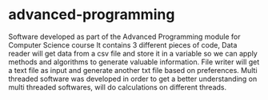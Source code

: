 # advanced-programming
Software developed as part of the Advanced Programming module for Computer Science course
It contains 3 different pieces of code, Data reader will get data from a csv file and store it in a variable so 
we can apply methods and algorithms to generate valuable information. File writer will get a text file as input
and generate another txt file based on preferences. Multi threaded software was developed in order to get a better
understanding on multi threaded softwares, will do calculations on different threads.
